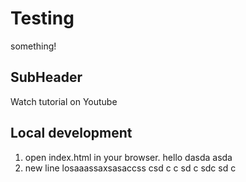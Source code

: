 # Testing

something!


## SubHeader

Watch tutorial on Youtube

## Local development

1. open index.html in your browser.
hello
dasda
asda
2. new line
losaaassaxsasaccss
csd
c
c
sd
c
sdc
sd
c